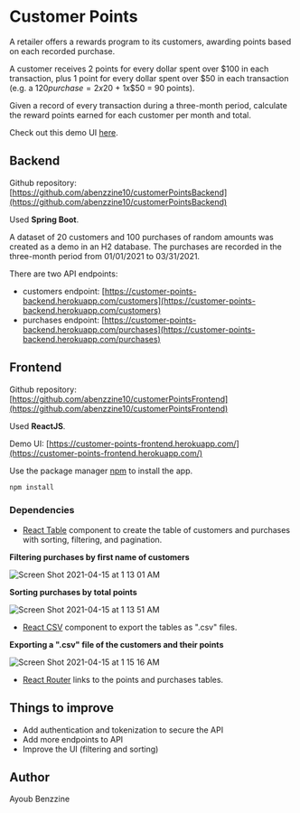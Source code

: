 # Customer Points

A retailer offers a rewards program to its customers, awarding points based on each recorded purchase.

A customer receives 2 points for every dollar spent over $100 in each transaction, plus 1 point for every dollar spent over $50 in each transaction
(e.g. a $120 purchase = 2x$20 + 1x$50 = 90 points).

Given a record of every transaction during a three-month period, calculate the reward points earned for each customer per month and total.

Check out this demo UI [here](https://customer-points-frontend.herokuapp.com/).

## Backend

Github repository: [https://github.com/abenzzine10/customerPointsBackend](https://github.com/abenzzine10/customerPointsBackend)

Used **Spring Boot**.

A dataset of 20 customers and 100 purchases of random amounts was created as a demo in an H2 database. The purchases are recorded in the three-month period from 01/01/2021 to 03/31/2021.

There are two API endpoints:
- customers endpoint: [https://customer-points-backend.herokuapp.com/customers](https://customer-points-backend.herokuapp.com/customers)
- purchases endpoint: [https://customer-points-backend.herokuapp.com/purchases](https://customer-points-backend.herokuapp.com/purchases)

## Frontend

Github repository: [https://github.com/abenzzine10/customerPointsFrontend](https://github.com/abenzzine10/customerPointsFrontend)

Used **ReactJS**.

Demo UI: [https://customer-points-frontend.herokuapp.com/](https://customer-points-frontend.herokuapp.com/)

Use the package manager [npm](https://www.npmjs.com/get-npm/) to install the app.

```bash
npm install
```

### Dependencies
- [React Table](https://js.coach/package/react-table) component to create the table of customers and purchases with sorting, filtering, and pagination.

**Filtering purchases by first name of customers**

![Screen Shot 2021-04-15 at 1 13 01 AM](https://user-images.githubusercontent.com/54524081/114822966-75a82900-9d88-11eb-98cc-b4da5d791ae1.png)

**Sorting purchases by total points**

![Screen Shot 2021-04-15 at 1 13 51 AM](https://user-images.githubusercontent.com/54524081/114823223-d2a3df00-9d88-11eb-8a6c-11354faf2c57.png)

- [React CSV](https://js.coach/package/react-csv) component to export the tables as ".csv" files.

**Exporting a ".csv" file of the customers and their points**

![Screen Shot 2021-04-15 at 1 15 16 AM](https://user-images.githubusercontent.com/54524081/114823304-f2d39e00-9d88-11eb-9b24-7777e0a73fa7.png)

- [React Router](https://reactrouter.com/) links to the points and purchases tables.

## Things to improve
- Add authentication and tokenization to secure the API
- Add more endpoints to API
- Improve the UI (filtering and sorting)

## Author
Ayoub Benzzine
